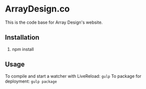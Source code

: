 # ArrayDesign.co

This is the code base for Array Design's website.

## Installation

1. npm install

## Usage

To compile and start a watcher with LiveReload: `gulp`
To package for deployment: `gulp package`
